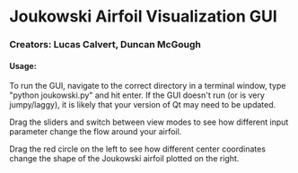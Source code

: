 #  Joukowski Airfoil Visualization GUI

### Creators: Lucas Calvert, Duncan McGough


#### Usage:
To run the GUI, navigate to the correct directory in a terminal window, type "python joukowski.py" and hit enter. If the GUI doesn't run (or is very jumpy/laggy), it is likely that your version of Qt may need to be updated.

Drag the sliders and switch between view modes to see how different input parameter change the flow around your airfoil.

Drag the red circle on the left to see how different center coordinates change the shape of the Joukowski airfoil plotted on the right.
